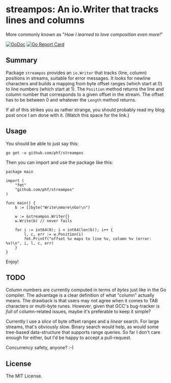 # streampos: An io.Writer that tracks lines and columns

More commonly known as "*How I learned to love composition even more!*"

[![GoDoc](https://godoc.org/github.com/phf/streampos?status.svg)](https://godoc.org/github.com/phf/streampos)
[![Go Report Card](https://goreportcard.com/badge/github.com/phf/streampos)](https://goreportcard.com/report/github.com/phf/streampos)

## Summary

Package `streampos` provides an `io.Writer` that tracks (line, column)
positions in streams, suitable for error messages. It looks for newline
characters and builds a mapping from byte offset ranges (which start at
0) to line numbers (which start at 1). The `Position` method returns the
line and column number that corresponds to a given offset in the stream.
The offset has to be between 0 and whatever the `Length` method returns.

If all of this strikes you as rather strange, you should probably read
my blog post once I am done with it. (Watch this space for the link.)

## Usage

You should be able to just say this:

	go get -u github.com/phf/streampos

Then you can import and use the package like this:

```golang
package main

import (
	"fmt"
	"github.com/phf/streampos"
)

func main() {
	b := []byte("Write\nmore\nGo!\n")

	w := &streampos.Writer{}
	w.Write(b) // never fails

	for i := int64(0); i < int64(len(b)); i++ {
		l, c, err := w.Position(i)
		fmt.Printf("offset %v maps to line %v, column %v (error: %v)\n", i, l, c, err)
	}
}
```

Enjoy!

## TODO

Column numbers are currently computed in terms of *bytes* just like in the
Go compiler. The advantage is a clear definition of what "column" actually
means. The drawback is that users may not agree when it comes to TAB
characters or multi-byte runes. However, given that GCC's bug-tracker is
*full* of column-related issues, maybe it's preferable to keep it simple?

Currently I use a *slice* of byte offset ranges and a *linear* search.
For large streams, that's obviously slow. Binary search would help, as
would some tree-based data-structure that supports range queries. So far
I don't care enough for either, but I'd be happy to accept a pull-request.

Concurrency safety, anyone? :-)

## License

The MIT License.

